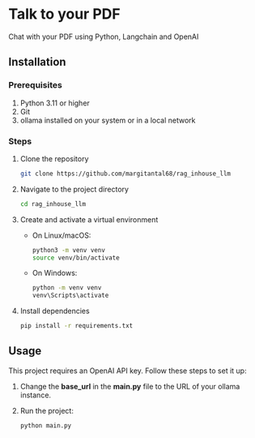 # Talk to your PDF
Chat with your PDF using Python, Langchain and OpenAI

## Installation

### Prerequisites

1. Python 3.11 or higher
1. Git
1. ollama installed on your system or in a local network

### Steps
1. Clone the repository
    ```bash
    git clone https://github.com/margitantal68/rag_inhouse_llm
    ```

1. Navigate to the project directory
    ```bash
    cd rag_inhouse_llm
    ```

1. Create and activate a virtual environment
    * On Linux/macOS:
        ```bash
        python3 -m venv venv
        source venv/bin/activate
        ```

    * On Windows:
        ```bash
        python -m venv venv
        venv\Scripts\activate
        ```

1. Install dependencies
    ```bash
    pip install -r requirements.txt
    ```


## Usage

This project requires an OpenAI API key. Follow these steps to set it up:

1. Change the **base_url** in the **main.py** file to the URL of your ollama instance.
    

1. Run the project:
    ```bash
    python main.py
    ```

